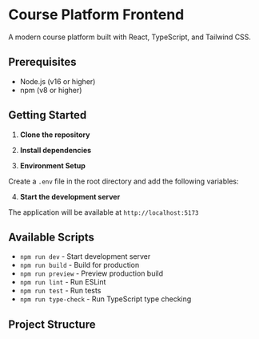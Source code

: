 # Course Platform Frontend

A modern course platform built with React, TypeScript, and Tailwind CSS.

## Prerequisites

- Node.js (v16 or higher)
- npm (v8 or higher)

## Getting Started

1. **Clone the repository**

2. **Install dependencies**

3. **Environment Setup**

Create a `.env` file in the root directory and add the following variables:

4. **Start the development server**

The application will be available at `http://localhost:5173`

## Available Scripts

- `npm run dev` - Start development server
- `npm run build` - Build for production
- `npm run preview` - Preview production build
- `npm run lint` - Run ESLint
- `npm run test` - Run tests
- `npm run type-check` - Run TypeScript type checking

## Project Structure